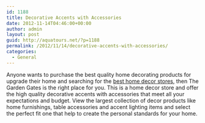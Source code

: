 ```yaml
---
id: 1188
title: Decorative Accents with Accessories
date: 2012-11-14T04:46:00+00:00
author: admin
layout: post
guid: http://aquatours.net/?p=1188
permalink: /2012/11/14/decorative-accents-with-accessories/
categories:
  - General
---
```

Anyone wants to purchase the best quality home decorating products for upgrade their home and searching for the [best home decor stores](http://www.thegardengates.com/Home-Decor-home-and-garden-c269.aspx), then The Garden Gates is the right place for you. This is a home decor store and offer the high quality decorative accents with accessories that meet all your expectations and budget. View the largest collection of decor products like home furnishings, table accessories and accent lighting items and select the perfect fit one that help to create the personal standards for your home.